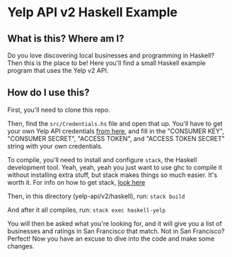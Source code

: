 # Yelp API v2 Haskell Example

## What is this? Where am I?
Do you love discovering local businesses and programming in Haskell? Then this
is the place to be! Here you'll find a small Haskell example program that uses
the Yelp v2 API.

## How do I use this?
First, you'll need to clone this repo.

Then, find the `src/Credentials.hs` file and open that up. You'll have to get
your own Yelp API credentials
[from here](https://www.yelp.com/developers/manage_api_keys), and fill in the
"CONSUMER KEY", "CONSUMER SECRET", "ACCESS TOKEN", and "ACCESS TOKEN SECRET"
string with your own credentials.

To compile, you'll need to install and configure `stack`, the Haskell
development tool. Yeah, yeah, yeah you just want to use ghc to compile it
without installing extra stuff, but stack makes things so much easier. It's
worth it. For info on how to get stack, 
[look here](https://github.com/commercialhaskell/stack)

Then, in this directory (yelp-api/v2/haskell), run:
`stack build`

And after it all compiles, run:
`stack exec haskell-yelp`

You will then be asked what you're looking for, and it will give you a list of
businesses and ratings in San Francisco that match. Not in San Francisco?
Perfect! Now you have an excuse to dive into the code and make some changes.
